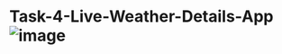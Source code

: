 # Task-4-Live-Weather-Details-App![image](https://github.com/user-attachments/assets/2a08a4f3-ba81-47e0-b784-2da1a94cd88a)
